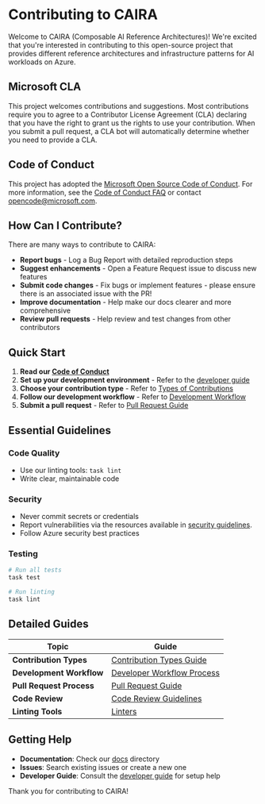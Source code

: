 # Contributing to CAIRA

Welcome to CAIRA (Composable AI Reference Architectures)! We're excited that you're interested in contributing to this open-source project that provides different reference architectures and infrastructure patterns for AI workloads on Azure.

## Microsoft CLA

This project welcomes contributions and suggestions. Most contributions require you to agree to a Contributor License Agreement (CLA) declaring that you have the right to grant us the rights to use your contribution. When you submit a pull request, a CLA bot will automatically determine whether you need to provide a CLA.

## Code of Conduct

This project has adopted the [Microsoft Open Source Code of Conduct](CODE_OF_CONDUCT.md). For more information, see the [Code of Conduct FAQ](https://opensource.microsoft.com/codeofconduct/faq/) or contact [opencode@microsoft.com](mailto:opencode@microsoft.com).

## How Can I Contribute?

There are many ways to contribute to CAIRA:

- **Report bugs** - Log a Bug Report with detailed reproduction steps
- **Suggest enhancements** - Open a Feature Request issue to discuss new features
- **Submit code changes** - Fix bugs or implement features - please ensure there is an associated issue with the PR!
- **Improve documentation** - Help make our docs clearer and more comprehensive
- **Review pull requests** - Help review and test changes from other contributors

## Quick Start

1. **Read our [Code of Conduct](CODE_OF_CONDUCT.md)**
1. **Set up your development environment** - Refer to the [developer guide](docs/developer.md)
1. **Choose your contribution type** - Refer to [Types of Contributions](docs/contributing/types_of_contributions.md)
1. **Follow our development workflow** - Refer to [Development Workflow](docs/contributing/development_workflow.md)
1. **Submit a pull request** - Refer to [Pull Request Guide](docs/contributing/pull_request_guide.md)

## Essential Guidelines

### Code Quality

- Use our linting tools: `task lint`
- Write clear, maintainable code

### Security

- Never commit secrets or credentials
- Report vulnerabilities via the resources available in [security guidelines](SECURITY.md).
- Follow Azure security best practices

### Testing

```bash
# Run all tests
task test

# Run linting
task lint
```

## Detailed Guides

| Topic                    | Guide                                                                   |
|--------------------------|-------------------------------------------------------------------------|
| **Contribution Types**   | [Contribution Types Guide](docs/contributing/types_of_contributions.md) |
| **Development Workflow** | [Developer Workflow Process](docs/contributing/development_workflow.md) |
| **Pull Request Process** | [Pull Request Guide](docs/contributing/pull_request_guide.md)           |
| **Code Review**          | [Code Review Guidelines](docs/contributing/code_review_guidelines.md)   |
| **Linting Tools**        | [Linters](docs/contributing/linters.md)                                 |

## Getting Help

- **Documentation**: Check our [docs](docs/) directory
- **Issues**: Search existing issues or create a new one
- **Developer Guide**: Consult the [developer guide](docs/developer.md) for setup help

Thank you for contributing to CAIRA!
